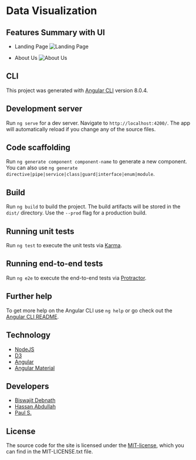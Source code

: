 # Data Visualization

## Features Summary with UI

* Landing Page
![Landing Page](https://github.com/coderbdsust/pos/blob/master/demo-img/landing-page.png)

* About Us
![About Us](https://github.com/coderbdsust/pos/blob/master/demo-img/aboutus.png)

## CLI

This project was generated with [Angular CLI](https://github.com/angular/angular-cli) version 8.0.4.

## Development server

Run `ng serve` for a dev server. Navigate to `http://localhost:4200/`. The app will automatically reload if you change any of the source files.

## Code scaffolding

Run `ng generate component component-name` to generate a new component. You can also use `ng generate directive|pipe|service|class|guard|interface|enum|module`.

## Build

Run `ng build` to build the project. The build artifacts will be stored in the `dist/` directory. Use the `--prod` flag for a production build.

## Running unit tests

Run `ng test` to execute the unit tests via [Karma](https://karma-runner.github.io).

## Running end-to-end tests

Run `ng e2e` to execute the end-to-end tests via [Protractor](http://www.protractortest.org/).

## Further help

To get more help on the Angular CLI use `ng help` or go check out the [Angular CLI README](https://github.com/angular/angular-cli/blob/master/README.md).


## Technology

* [NodeJS](https://nodejs.org/en/ "NodeJS Home Page")
* [D3](https://d3js.org/ "D3 Home Page")
* [Angular ](https://angular.io/ "Angular Home Page")
* [Angular Material](https://material.angular.io/ "Angular Material Home Page")

## Developers

* [Biswajit Debnath](https://www.linkedin.com/in/coderbd/ "Biswajit Debnath's LinkedIn Profile")
* [Hassan Abdullah](https://www.linkedin.com/in/coderbd/ "Hassan Abdullah's LinkedIn Profile")
* [Paul S.](https://www.linkedin.com/in/coderbd/ "Paul S.'s LinkedIn Profile")

## License

The source code for the site is licensed under the [MIT-license](https://opensource.org/licenses/MIT), which you can find in the MIT-LICENSE.txt file.